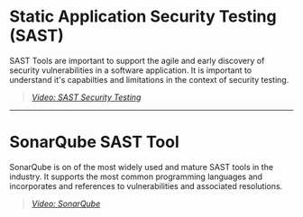 # Static Application Security Testing (SAST)

SAST Tools are important to support the agile and early discovery of security vulnerabilities in a software application.  It is important to understand it's capabilties and limitations in the context of security testing.
> [*Video: SAST Security Testing*]()

---

# SonarQube SAST Tool 

SonarQube is on of the most widely used and mature SAST tools in the industry.  It supports the most common programming languages and incorporates and references to vulnerabilities and associated resolutions.  

> [*Video: SonarQube*]()



    
